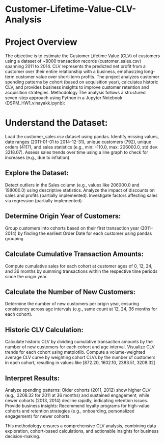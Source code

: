 # Customer-Lifetime-Value-CLV-Analysis

# Project Overview
The objective is to estimate the Customer Lifetime Value (CLV) of customers using a dataset of ~8000 transaction records (customer_sales.csv) spanning 2011 to 2014. CLV represents the predicted net profit from a customer over their entire relationship with a business, emphasizing long-term customer value over short-term profits. The project analyzes customer spending patterns by cohort (based on acquisition year), calculates historic CLV, and provides business insights to improve customer retention and acquisition strategies.
Methodology
The analysis follows a structured seven-step approach using Python in a Jupyter Notebook (DSPM_HW1_vinayakk.ipynb):

# Understand the Dataset:

Load the customer_sales.csv dataset using pandas.
Identify missing values, date ranges (2011-01-01 to 2014-12-31), unique customers (792), unique orders (4117), and sales statistics (e.g., min: -110.0, max: 206000.0, std dev: 3218.07).
Assess sales trends over time using a line graph to check for increases (e.g., due to inflation).


## Explore the Dataset:

Detect outliers in the Sales column (e.g., values like 206000.0 and 198000.0) using descriptive statistics.
Analyze the impact of discounts on sales and profits (partially implemented).
Investigate factors affecting sales via regression (partially implemented).


## Determine Origin Year of Customers:

Group customers into cohorts based on their first transaction year (2011–2014) by finding the earliest Order Date for each customer using pandas grouping.


## Calculate Cumulative Transaction Amounts:

Compute cumulative sales for each cohort at customer ages of 0, 12, 24, and 36 months by summing transactions within the respective time periods since the origin year.


## Calculate the Number of New Customers:

Determine the number of new customers per origin year, ensuring consistency across age intervals (e.g., same count at 12, 24, 36 months for each cohort).


## Historic CLV Calculation:

Calculate historic CLV by dividing cumulative transaction amounts by the number of new customers for each cohort and age interval.
Visualize CLV trends for each cohort using matplotlib.
Compute a volume-weighted average CLV curve by weighting cohort CLVs by the number of customers in each cohort, resulting in values like [872.20, 1602.10, 2383.51, 3208.32].


## Interpret Results:

Analyze spending patterns: Older cohorts (2011, 2012) show higher CLV (e.g., 3208.32 for 2011 at 36 months) and sustained engagement, while newer cohorts (2013, 2014) decline rapidly, indicating retention issues.
Provide business insights: Recommend loyalty programs for high-value cohorts and retention strategies (e.g., onboarding, personalized engagement) for newer cohorts.



This methodology ensures a comprehensive CLV analysis, combining data exploration, cohort-based calculations, and actionable insights for business decision-making.
